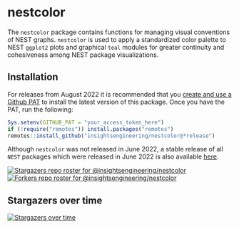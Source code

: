 # nestcolor

The `nestcolor` package contains functions for managing visual conventions of NEST graphs. `nestcolor` is used to apply a standardized color palette to NEST `ggplot2` plots and graphical `teal` modules for greater continuity and cohesiveness among NEST package visualizations.

## Installation

For releases from August 2022 it is recommended that you [create and use a Github PAT](https://docs.github.com/en/github/authenticating-to-github/keeping-your-account-and-data-secure/creating-a-personal-access-token) to install the latest version of this package. Once you have the PAT, run the following:

```r
Sys.setenv(GITHUB_PAT = "your_access_token_here")
if (!require("remotes")) install.packages("remotes")
remotes::install_github("insightsengineering/nestcolor@*release")
```

Although `nestcolor` was not released in June 2022, a stable release of all `NEST` packages which were released in June 2022 is also available [here](https://github.com/insightsengineering/depository#readme).

[![Stargazers repo roster for @insightsengineering/nestcolor](https://reporoster.com/stars/insightsengineering/nestcolor)](https://github.com/insightsengineering/nestcolor/stargazers)
[![Forkers repo roster for @insightsengineering/nestcolor](https://reporoster.com/forks/insightsengineering/nestcolor)](https://github.com/insightsengineering/nestcolor/network/members)

## Stargazers over time

[![Stargazers over time](https://starchart.cc/insightsengineering/nestcolor.svg)](https://starchart.cc/insightsengineering/nestcolor)
